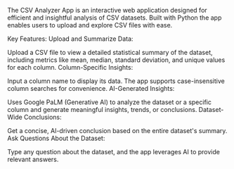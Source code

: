 The CSV Analyzer App is an interactive web application designed for efficient and insightful analysis of CSV datasets. Built with Python the app enables users to upload and explore CSV files with ease.

Key Features:
Upload and Summarize Data:

Upload a CSV file to view a detailed statistical summary of the dataset, including metrics like mean, median, standard deviation, and unique values for each column.
Column-Specific Insights:

Input a column name to display its data. The app supports case-insensitive column searches for convenience.
AI-Generated Insights:

Uses Google PaLM (Generative AI) to analyze the dataset or a specific column and generate meaningful insights, trends, or conclusions.
Dataset-Wide Conclusions:

Get a concise, AI-driven conclusion based on the entire dataset's summary.
Ask Questions About the Dataset:

Type any question about the dataset, and the app leverages AI to provide relevant answers.
